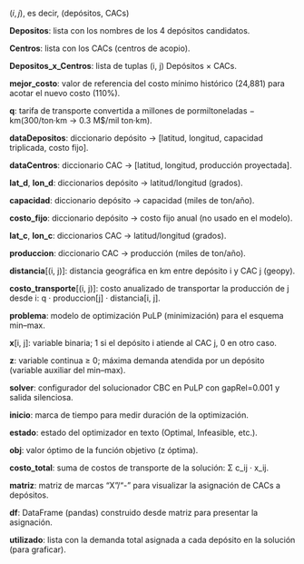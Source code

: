 $(i, j)$, es decir, (depósitos, CACs)

**Depositos**: lista con los nombres de los 4 depósitos candidatos.

**Centros**: lista con los CACs (centros de acopio).

**Depositos_x_Centros**: lista de tuplas (i, j) Depósitos × CACs.

**mejor_costo**: valor de referencia del costo mínimo histórico (24,881) para acotar el nuevo costo (110%).

**q**: tarifa de transporte convertida a millones de pormiltoneladas − km(300/ton·km → 0.3 M$/mil ton·km).

**dataDepositos**: diccionario depósito → [latitud, longitud, capacidad triplicada, costo fijo].

**dataCentros**: diccionario CAC → [latitud, longitud, producción proyectada].

**lat_d**, **lon_d**: diccionarios depósito → latitud/longitud (grados).

**capacidad**: diccionario depósito → capacidad (miles de ton/año).

**costo_fijo**: diccionario depósito → costo fijo anual (no usado en el modelo).

**lat_c**, **lon_c**: diccionarios CAC → latitud/longitud (grados).

**produccion**: diccionario CAC → producción (miles de ton/año).

**distancia**[(i, j)]: distancia geográfica en km entre depósito i y CAC j (geopy).

**costo_transporte**[(i, j)]: costo anualizado de transportar la producción de j desde i: q · produccion[j] · distancia[i, j].

**problema**: modelo de optimización PuLP (minimización) para el esquema min–max.

**x**[i, j]: variable binaria; 1 si el depósito i atiende al CAC j, 0 en otro caso.

**z**: variable continua ≥ 0; máxima demanda atendida por un depósito (variable auxiliar del min–max).

**solver**: configurador del solucionador CBC en PuLP con gapRel=0.001 y salida silenciosa.

**inicio**: marca de tiempo para medir duración de la optimización.

**estado**: estado del optimizador en texto (Optimal, Infeasible, etc.).

**obj**: valor óptimo de la función objetivo (z óptima).

**costo_total**: suma de costos de transporte de la solución: Σ c_ij · x_ij.

**matriz**: matriz de marcas “X”/“-” para visualizar la asignación de CACs a depósitos.

**df**: DataFrame (pandas) construido desde matriz para presentar la asignación.

**utilizado**: lista con la demanda total asignada a cada depósito en la solución (para graficar).

